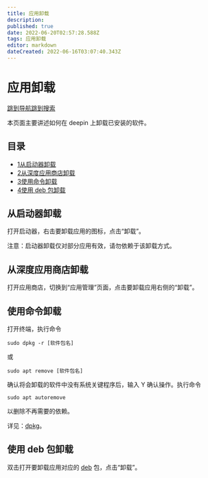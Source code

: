 ```yaml
---
title: 应用卸载
description: 
published: true
date: 2022-06-20T02:57:28.588Z
tags: 应用卸载
editor: markdown
dateCreated: 2022-06-16T03:07:40.343Z
---
```


# 应用卸载

[跳到导航](http://old.deepin.wiki/index.php?title=应用卸载#mw-head)[跳到搜索](http://old.deepin.wiki/index.php?title=应用卸载#searchInput)

本页面主要讲述如何在 deepin 上卸载已安装的软件。

## 目录



- [1从启动器卸载](http://old.deepin.wiki/index.php?title=应用卸载#.E4.BB.8E.E5.90.AF.E5.8A.A8.E5.99.A8.E5.8D.B8.E8.BD.BD)
- [2从深度应用商店卸载](http://old.deepin.wiki/index.php?title=应用卸载#.E4.BB.8E.E6.B7.B1.E5.BA.A6.E5.BA.94.E7.94.A8.E5.95.86.E5.BA.97.E5.8D.B8.E8.BD.BD)
- [3使用命令卸载](http://old.deepin.wiki/index.php?title=应用卸载#.E4.BD.BF.E7.94.A8.E5.91.BD.E4.BB.A4.E5.8D.B8.E8.BD.BD)
- [4使用 deb 包卸载](http://old.deepin.wiki/index.php?title=应用卸载#.E4.BD.BF.E7.94.A8_deb_.E5.8C.85.E5.8D.B8.E8.BD.BD)

## 从启动器卸载

打开启动器，右击要卸载应用的图标，点击“卸载”。

注意：启动器卸载仅对部分应用有效，请勿依赖于该卸载方式。

## 从深度应用商店卸载

打开应用商店，切换到“应用管理”页面，点击要卸载应用右侧的“卸载”。

## 使用命令卸载

打开终端，执行命令

```
sudo dpkg -r [软件包名]
```

或

```
sudo apt remove [软件包名]
```

确认将会卸载的软件中没有系统关键程序后，输入 Y 确认操作。执行命令

```
sudo apt autoremove
```

以删除不再需要的依赖。

详见：[dpkg](http://old.deepin.wiki/index.php?title=Dpkg)。

## 使用 deb 包卸载

双击打开要卸载应用对应的 [deb](http://old.deepin.wiki/index.php?title=Deb) 包，点击“卸载”。